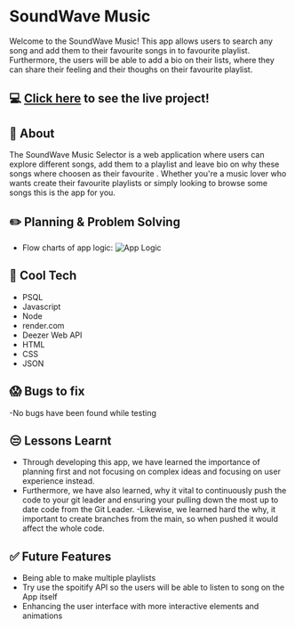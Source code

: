 # SoundWave Music 

Welcome to the SoundWave Music! This app allows users to search any song and add them to their favourite songs in to favourite playlist. Furthermore, the users will be able to add a bio on their lists, where they can share their feeling and their thoughs on their favourite playlist. 

## :computer: [Click here](https://sound-wave.onrender.com) to see the live project!

## :page_facing_up: About

The SoundWave Music Selector is a web application where users can explore different songs, add them to a playlist and leave bio on why these songs where choosen as their favourite . Whether you're a music lover who wants create their favourite playlists or simply looking to browse some songs this is the app for you.

## :pencil2: Planning & Problem Solving

- Flow charts of app logic:
  ![App Logic](https://imgtr.ee/images/2023/06/05/buBbR.png)

## :rocket: Cool Tech

- PSQL
- Javascript
- Node
- render.com
- Deezer Web API
- HTML
- CSS
- JSON

## :scream: Bugs to fix

-No bugs have been found while testing


## :unamused: Lessons Learnt

- Through developing this app, we have learned the importance of planning first and not focusing on complex ideas and focusing on user experience instead. 
- Furthermore, we have also learned, why it vital to continuously push the code to your git leader and ensuring your pulling down the most up to date code from the Git Leader. 
-Likewise, we learned hard the  why, it important to create branches from the main, so when pushed it would affect the whole code. 

## :white_check_mark: Future Features

- Being able to make multiple playlists 
- Try use the spoitify API so the users will be able to listen to song on the App itself
- Enhancing the user interface with more interactive elements and animations